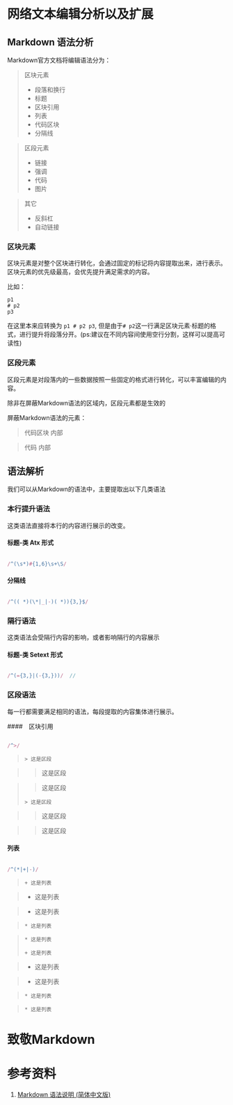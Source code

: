 # 网络文本编辑分析以及扩展

## Markdown 语法分析

Markdown官方文档将编辑语法分为：

> 区块元素
>    + 段落和换行
>    + 标题
>    + 区块引用
>    + 列表
>    + 代码区块
>    + 分隔线

> 区段元素
>    + 链接
>    + 强调
>    + 代码
>    + 图片

> 其它
>    + 反斜杠
>    + 自动链接

### 区块元素

区块元素是对整个区块进行转化，会通过固定的标记将内容提取出来，进行表示。
区块元素的优先级最高，会优先提升满足需求的内容。

比如：

```
p1
# p2
p3
```

在这里本来应转换为 `p1 # p2 p3`,
但是由于`# p2`这一行满足区块元素·标题的格式，进行提升将段落分开。(ps:建议在不同内容间使用空行分割，这样可以提高可读性)

### 区段元素

区段元素是对段落内的一些数据按照一些固定的格式进行转化，可以丰富编辑的内容。

除非在屏蔽Markdown语法的区域内，区段元素都是生效的

屏蔽Markdown语法的元素：

> 代码区块 内部

> 代码    内部


## 语法解析

我们可以从Markdown的语法中，主要提取出以下几类语法

### 本行提升语法

这类语法直接将本行的内容进行展示的改变。

#### 标题-类 Atx 形式

``` javascript

/^(\s*)#{1,6}\s+\S/

```

#### 分隔线

``` javascript

/^(( *)(\*|_|-)( *)){3,}$/

```

### 隔行语法

这类语法会受隔行内容的影响，或者影响隔行的内容展示

#### 标题-类 Setext 形式

``` javascript

/^(={3,}|(-{3,}))/  //

```

### 区段语法

每一行都需要满足相同的语法，每段提取的内容集体进行展示。

####　区块引用

``` javascript

/^>/

```
> ```
> > 这是区段

> > 这是区段

> > 这是区段
> ```
> > 这是区段

> > 这是区段

> > 这是区段

#### 列表

``` javascript

/^(*|+|-)/

```

> ```
> + 这是列表

> - 这是列表

> * 这是列表

>     * 这是列表

>     * 这是列表
> ```
> + 这是列表

> - 这是列表

> * 这是列表

>     * 这是列表

>     * 这是列表

# 致敬Markdown

# 参考资料

1. [Markdown 语法说明 (简体中文版)](http://wowubuntu.com/markdown)
